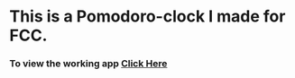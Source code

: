 <h1>This is a Pomodoro-clock I made for FCC.</h1>
<h3>To view the working app <a href="" target="_blank">Click Here</a></h3>
